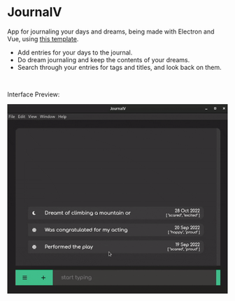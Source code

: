 # JournalV

App for journaling your days and dreams, being made with Electron and Vue, using [this template](https://github.com/Deluze/electron-vue-template).

- Add entries for your days to the journal.
- Do dream journaling and keep the contents of your dreams.
- Search through your entries for tags and titles, and look back on them.

<br />

Interface Preview:

![A look at JournalV](journalv.gif)
